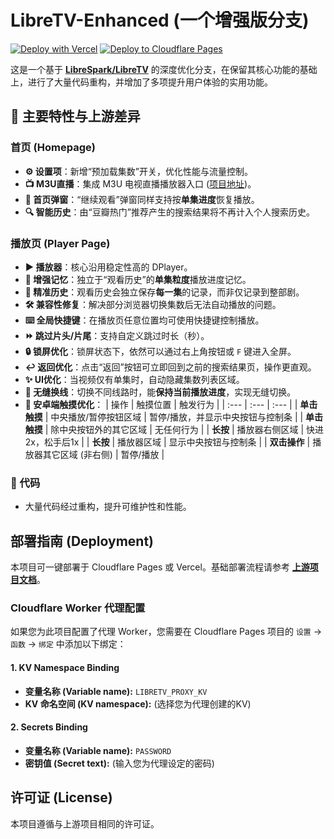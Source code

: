 # LibreTV-Enhanced (一个增强版分支)

[![Deploy with Vercel](https://vercel.com/button)](https://vercel.com/new/clone?repository-url=https%3A%2F%2Fgithub.com%2F<你的用户名>%2F<你的仓库名>)
[![Deploy to Cloudflare Pages](https://static.cloudflarebadges.com/deploy-to-cloudflare-pages.svg)](https://deploy.workers.cloudflare.com/?url=https://github.com/<你的用户名>/<你的仓库名>)

这是一个基于 [**LibreSpark/LibreTV**](https://github.com/LibreSpark/LibreTV) 的深度优化分支，在保留其核心功能的基础上，进行了大量代码重构，并增加了多项提升用户体验的实用功能。

## 🚀 主要特性与上游差异

### 首页 (Homepage)

- **⚙️ 设置项**：新增“预加载集数”开关，优化性能与流量控制。
- **📺 M3U直播**：集成 M3U 电视直播播放器入口 ([项目地址](https://github.com/sjnhnp/m3u-player))。
- **🏡 首页弹窗**：“继续观看”弹窗同样支持按**单集进度**恢复播放。
- **🔍 智能历史**：由“豆瓣热门”推荐产生的搜索结果将不再计入个人搜索历史。

### 播放页 (Player Page)

- **▶️ 播放器**：核心沿用稳定性高的 DPlayer。
- **🧠 增强记忆**：独立于“观看历史”的**单集粒度**播放进度记忆。
- **📖 精准历史**：观看历史会独立保存**每一集**的记录，而非仅记录到整部剧。
- **🛠️ 兼容性修复**：解决部分浏览器切换集数后无法自动播放的问题。
- **⌨️ 全局快捷键**：在播放页任意位置均可使用快捷键控制播放。
- **⏩ 跳过片头/片尾**：支持自定义跳过时长（秒）。
- **🔒 锁屏优化**：锁屏状态下，依然可以通过右上角按钮或 `F` 键进入全屏。
- **↩️ 返回优化**：点击“返回”按钮可立即回到之前的搜索结果页，操作更直观。
- **✨ UI优化**：当视频仅有单集时，自动隐藏集数列表区域。
- **🔀 无缝换线**：切换不同线路时，能**保持当前播放进度**，实现无缝切换。
- **📱 安卓端触摸优化**：
    | 操作 | 触摸位置 | 触发行为 |
    | :--- | :--- | :--- |
    | **单击触摸** | 中央播放/暂停按钮区域 | 暂停/播放，并显示中央按钮与控制条 |
    | **单击触摸** | 除中央按钮外的其它区域 | 无任何行为 |
    | **长按** | 播放器右侧区域 | 快进2x，松手后1x |
    | **长按** | 播放器区域 | 显示中央按钮与控制条 |
    | **双击操作** | 播放器其它区域 (非右侧) | 暂停/播放 |

### 🔧 代码
- 大量代码经过重构，提升可维护性和性能。

## 部署指南 (Deployment)

本项目可一键部署于 Cloudflare Pages 或 Vercel。基础部署流程请参考 [**上游项目文档**](https://github.com/LibreSpark/LibreTV)。

### Cloudflare Worker 代理配置

如果您为此项目配置了代理 Worker，您需要在 Cloudflare Pages 项目的 `设置` -> `函数` -> `绑定` 中添加以下绑定：

#### 1. KV Namespace Binding
- **变量名称 (Variable name):** `LIBRETV_PROXY_KV`
- **KV 命名空间 (KV namespace):** (选择您为代理创建的KV)

#### 2. Secrets Binding
- **变量名称 (Variable name):** `PASSWORD`
- **密钥值 (Secret text):** (输入您为代理设定的密码)

## 许可证 (License)

本项目遵循与上游项目相同的许可证。